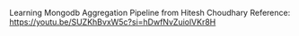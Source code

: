 Learning Mongodb Aggregation Pipeline from Hitesh Choudhary
Reference: https://youtu.be/SUZKhBvxW5c?si=hDwfNvZuiolVKr8H


